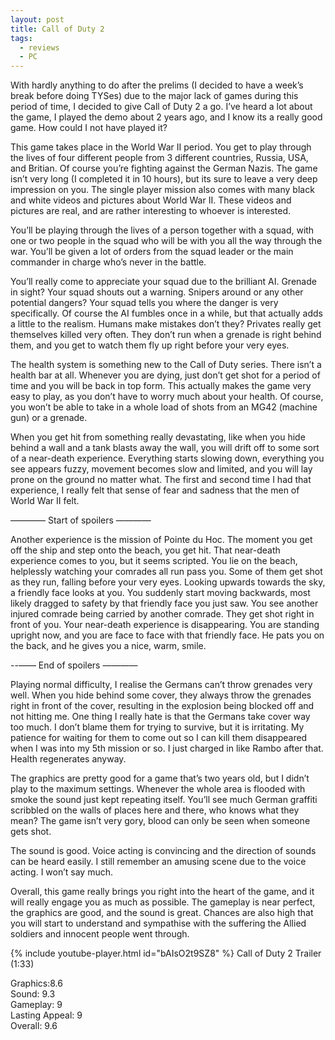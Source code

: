 ```yaml
---
layout: post
title: Call of Duty 2
tags:
  - reviews
  - PC
---
```


With hardly anything to do after the prelims (I decided to have a week’s break before doing TYSes) due to the major lack of games during this period of time, I decided to give Call of Duty 2 a go. I’ve heard a lot about the game, I played the demo about 2 years ago, and I know its a really good game. How could I not have played it?

This game takes place in the World War II period. You get to play through the lives of four different people from 3 different countries, Russia, USA, and Britian. Of course you’re fighting against the German Nazis. The game isn’t very long (I completed it in 10 hours), but its sure to leave a very deep impression on you. The single player mission also comes with many black and white videos and pictures about World War II. These videos and pictures are real, and are rather interesting to whoever is interested.

You’ll be playing through the lives of a person together with a squad, with one or two people in the squad who will be with you all the way through the war. You’ll be given a lot of orders from the squad leader or the main commander in charge who’s never in the battle.

You’ll really come to appreciate your squad due to the brilliant AI. Grenade in sight? Your squad shouts out a warning. Snipers around or any other potential dangers? Your squad tells you where the danger is very specifically. Of course the AI fumbles once in a while, but that actually adds a little to the realism. Humans make mistakes don’t they? Privates really get themselves killed very often. They don’t run when a grenade is right behind them, and you get to watch them fly up right before your very eyes.

The health system is something new to the Call of Duty series. There isn’t a health bar at all. Whenever you are dying, just don’t get shot for a period of time and you will be back in top form. This actually makes the game very easy to play, as you don’t have to worry much about your health. Of course, you won’t be able to take in a whole load of shots from an MG42 (machine gun) or a grenade.

When you get hit from something really devastating, like when you hide behind a wall and a tank blasts away the wall, you will drift off to some sort of a near-death experience. Everything starts slowing down, everything you see appears fuzzy, movement becomes slow and limited, and you will lay prone on the ground no matter what. The first and second time I had that experience, I really felt that sense of fear and sadness that the men of World War II felt.

———— Start of spoilers ————

Another experience is the mission of Pointe du Hoc. The moment you get off the ship and step onto the beach, you get hit. That near-death experience comes to you, but it seems scripted. You lie on the beach, helplessly watching your comrades all run pass you. Some of them get shot as they run, falling before your very eyes. Looking upwards towards the sky, a friendly face looks at you. You suddenly start moving backwards, most likely dragged to safety by that friendly face you just saw. You see another injured comrade being carried by another comrade. They get shot right in front of you. Your near-death experience is disappearing. You are standing upright now, and you are face to face with that friendly face. He pats you on the back, and he gives you a nice, warm, smile.

--—— End of spoilers ————

Playing normal difficulty, I realise the Germans can’t throw grenades very well. When you hide behind some cover, they always throw the grenades right in front of the cover, resulting in the explosion being blocked off and not hitting me. One thing I really hate is that the Germans take cover way too much. I don’t blame them for trying to survive, but it is irritating. My patience for waiting for them to come out so I can kill them disappeared when I was into my 5th mission or so. I just charged in like Rambo after that. Health regenerates anyway.

The graphics are pretty good for a game that’s two years old, but I didn’t play to the maximum settings. Whenever the whole area is flooded with smoke the sound just kept repeating itself. You’ll see much German graffiti scribbled on the walls of places here and there, who knows what they mean? The game isn’t very gory, blood can only be seen when someone gets shot.

The sound is good. Voice acting is convincing and the direction of sounds can be heard easily. I still remember an amusing scene due to the voice acting. I won’t say much.

Overall, this game really brings you right into the heart of the game, and it will really engage you as much as possible. The gameplay is near perfect, the graphics are good, and the sound is great. Chances are also high that you will start to understand and sympathise with the suffering the Allied soldiers and innocent people went through.

{% include youtube-player.html id="bAIsO2t9SZ8" %}
Call of Duty 2 Trailer (1:33)

Graphics:8.6<br />
Sound: 9.3<br />
Gameplay: 9<br />
Lasting Appeal: 9<br />
Overall: 9.6
